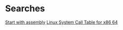 # Searches

[Start with assembly](https://gist.github.com/yellowbyte/d91da3c3b0bc3ee6d1d1ac5327b1b4b2)
[Linux System Call Table for x86 64](https://blog.rchapman.org/posts/Linux_System_Call_Table_for_x86_64/)
